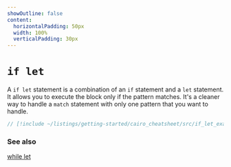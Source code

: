 ```yaml
---
showOutline: false
content:
  horizontalPadding: 50px
  width: 100%
  verticalPadding: 30px
---
```


# `if let`

A `if let` statement is a combination of an `if` statement and a `let` statement. It allows you to execute the block only if the pattern matches. It's a cleaner way to handle a `match` statement with only one pattern that you want to handle.

```rust
// [!include ~/listings/getting-started/cairo_cheatsheet/src/if_let_example.cairo:sheet]
```

### See also

[while let](while_let.md)
